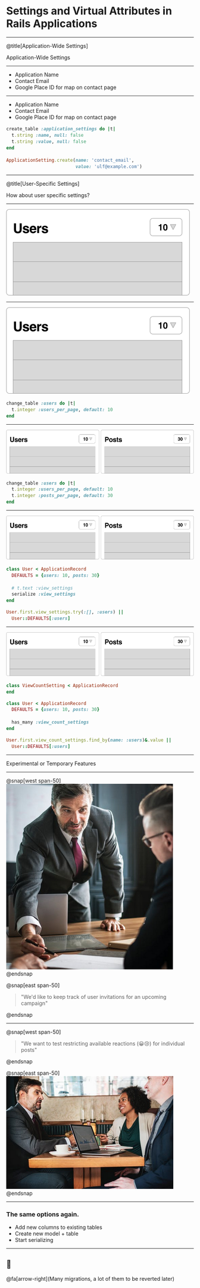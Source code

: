 # Settings and Virtual Attributes in Rails Applications

---

@title[Application-Wide Settings]

Application-Wide Settings

---

* Application Name
* Contact Email
* Google Place ID for map on contact page

---

* Application Name
* Contact Email
* Google Place ID for map on contact page

```ruby
create_table :application_settings do |t|
  t.string :name, null: false
  t.string :value, null: false
end

ApplicationSetting.create(name: 'contact_email', 
                          value: 'ulf@example.com')
```

---

@title[User-Specific Settings]

How about user specific settings?

---

![](assets/images/user-list.png)

---

![](assets/images/user-list.png)

```ruby
change_table :users do |t|
  t.integer :users_per_page, default: 10
end
```

---

![](assets/images/sa-lists.png)

```ruby
change_table :users do |t|
  t.integer :users_per_page, default: 10
  t.integer :posts_per_page, default: 30
end
```

---

![](assets/images/sa-lists.png)

```ruby
class User < ApplicationRecord
  DEFAULTS = {users: 10, posts: 30}

  # t.text :view_settings
  serialize :view_settings
end
```

```ruby
User.first.view_settings.try(:[], :users) || 
  User::DEFAULTS[:users]
```

---

![](assets/images/sa-lists.png)

```ruby
class ViewCountSetting < ApplicationRecord
end
```

```ruby
class User < ApplicationRecord
  DEFAULTS = {users: 10, posts: 30}

  has_many :view_count_settings
end
```

```ruby
User.first.view_count_settings.find_by(name: :users)&.value || 
  User::DEFAULTS[:users]
```

---

Experimental or Temporary Features

---

@snap[west span-50]
![](assets/images/manager1.png)
@endsnap

@snap[east span-50]
> "We'd like to keep track of user invitations for an upcoming campaign"

@endsnap

---

@snap[west span-50]
> "We want to test restricting available reactions (😀😢) for individual posts"
 
@endsnap

@snap[east span-50]
![](assets/images/manager2.png)
@endsnap

---

### The same options again.

* Add new columns to existing tables
* Create new model + table
* Start serializing

---

## 🤔

@fa[arrow-right](Many migrations, a lot of them to be reverted later)
